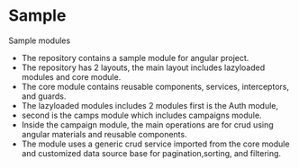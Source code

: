 # Sample
Sample modules



* The repository contains a sample module for angular project.
* The repository has 2 layouts, the main layout includes lazyloaded modules and core module.
* The core module contains reusable components, services, interceptors, and guards.
* The lazyloaded modules includes 2 modules first is the Auth module,
* second is the camps module which includes campaigns module.
* Inside the campaign module, the main operations are for crud using angular materials and reusable components.
* The module uses a generic crud service imported from the core module and customized data source base for  pagination,sorting, and filtering.
